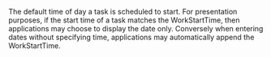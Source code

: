 The default time of day a task is scheduled to start. For presentation purposes, if the start time of a task matches the WorkStartTime, then applications may choose to display the date only. Conversely when entering dates without specifying time, applications may automatically append the WorkStartTime.